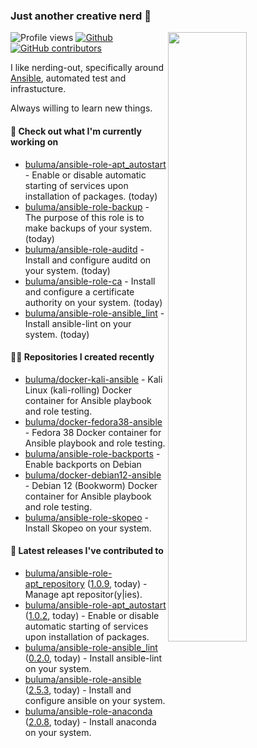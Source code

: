 ### Just another creative nerd 👋


![Profile views](https://gpvc.arturio.dev/buluma) <a href="https://gitstats.me/buluma">
  <img align="right" src="https://github-readme-stats.vercel.app/api?username=buluma&theme=gotham&show_icons=true" width="50%"/>
</a>
[![Github](https://img.shields.io/badge/-buluma-black?style=flat&labelColor=black&logo=github&logoColor=white&include_all_commits=true&count_private=true)](https://gitstats.me/buluma)
[![GitHub contributors](https://img.shields.io/github/contributors/buluma/badges.svg)](https://GitHub.com/buluma/badges/graphs/contributors/)

I like nerding-out, specifically around [Ansible](https://github.com/ansible/ansible), automated test and infrastucture.

Always willing to learn new things.

#### 👷 Check out what I'm currently working on

- [buluma/ansible-role-apt_autostart](https://github.com/buluma/ansible-role-apt_autostart) - Enable or disable automatic starting of services upon installation of packages. (today)
- [buluma/ansible-role-backup](https://github.com/buluma/ansible-role-backup) - The purpose of this role is to make backups of your system. (today)
- [buluma/ansible-role-auditd](https://github.com/buluma/ansible-role-auditd) - Install and configure auditd on your system. (today)
- [buluma/ansible-role-ca](https://github.com/buluma/ansible-role-ca) - Install and configure a certificate authority on your system. (today)
- [buluma/ansible-role-ansible_lint](https://github.com/buluma/ansible-role-ansible_lint) - Install ansible-lint on your system. (today)

#### 👨‍💻 Repositories I created recently

- [buluma/docker-kali-ansible](https://github.com/buluma/docker-kali-ansible) - Kali Linux (kali-rolling) Docker container for Ansible playbook and role testing. 
- [buluma/docker-fedora38-ansible](https://github.com/buluma/docker-fedora38-ansible) - Fedora 38 Docker container for Ansible playbook and role testing.
- [buluma/ansible-role-backports](https://github.com/buluma/ansible-role-backports) - Enable backports on Debian
- [buluma/docker-debian12-ansible](https://github.com/buluma/docker-debian12-ansible) - Debian 12 (Bookworm) Docker container for Ansible playbook and role testing.
- [buluma/ansible-role-skopeo](https://github.com/buluma/ansible-role-skopeo) - Install Skopeo on your system.

#### 🚀 Latest releases I've contributed to

- [buluma/ansible-role-apt_repository](https://github.com/buluma/ansible-role-apt_repository) ([1.0.9](https://github.com/buluma/ansible-role-apt_repository/releases/tag/1.0.9), today) - Manage apt repositor(y|ies).
- [buluma/ansible-role-apt_autostart](https://github.com/buluma/ansible-role-apt_autostart) ([1.0.2](https://github.com/buluma/ansible-role-apt_autostart/releases/tag/1.0.2), today) - Enable or disable automatic starting of services upon installation of packages.
- [buluma/ansible-role-ansible_lint](https://github.com/buluma/ansible-role-ansible_lint) ([0.2.0](https://github.com/buluma/ansible-role-ansible_lint/releases/tag/0.2.0), today) - Install ansible-lint on your system.
- [buluma/ansible-role-ansible](https://github.com/buluma/ansible-role-ansible) ([2.5.3](https://github.com/buluma/ansible-role-ansible/releases/tag/2.5.3), today) - Install and configure ansible on your system.
- [buluma/ansible-role-anaconda](https://github.com/buluma/ansible-role-anaconda) ([2.0.8](https://github.com/buluma/ansible-role-anaconda/releases/tag/2.0.8), today) - Install anaconda on your system.


